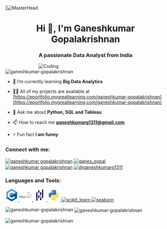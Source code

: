 [![MasterHead](https://cdn3.vectorstock.com/i/1000x1000/26/62/data-analysis-colorful-modern-banner-vector-19132662.jpg)
<h1 align="center">Hi 👋, I'm Ganeshkumar Gopalakrishnan</h1>
<h3 align="center">A passionate Data Analyst from India</h3>
<img align="right" alt="Coding" width="400" src="https://encrypted-tbn0.gstatic.com/images?q=tbn:ANd9GcRLV724M4QSVD6ts7BHGXbmsUAl-Mv055jiMw&usqp=CAU">

<p align="left"> <img src="https://komarev.com/ghpvc/?username=ganeshkumar-gopalakrishnan&label=Profile%20views&color=0e75b6&style=flat" alt="ganeshkumar-gopalakrishnan" /> </p>

- 🌱 I’m currently learning **Big Data Analytics**

- 👨‍💻 All of my projects are available at [https://eportfolio.mygreatlearning.com/ganeshkumar-gopalakrishnan](https://eportfolio.mygreatlearning.com/ganeshkumar-gopalakrishnan)

- 💬 Ask me about **Python, SQL and Tableau**

- 📫 How to reach me **ganeshkumarg1311@gmail.com**

- ⚡ Fun fact **I am funny**

<h3 align="left">Connect with me:</h3>
<p align="left">
<a href="https://linkedin.com/in/ganeshkumar gopalakrishnan" target="blank"><img align="center" src="https://raw.githubusercontent.com/rahuldkjain/github-profile-readme-generator/master/src/images/icons/Social/linked-in-alt.svg" alt="ganeshkumar gopalakrishnan" height="30" width="40" /></a>
<a href="https://instagram.com/ganes_gopal" target="blank"><img align="center" src="https://raw.githubusercontent.com/rahuldkjain/github-profile-readme-generator/master/src/images/icons/Social/instagram.svg" alt="ganes_gopal" height="30" width="40" /></a>
<a href="https://www.hackerrank.com/ganeshkumar gopalakrishnan" target="blank"><img align="center" src="https://raw.githubusercontent.com/rahuldkjain/github-profile-readme-generator/master/src/images/icons/Social/hackerrank.svg" alt="ganeshkumar gopalakrishnan" height="30" width="40" /></a>
<a href="https://www.hackerearth.com/@ganeshkumarg1311" target="blank"><img align="center" src="https://raw.githubusercontent.com/rahuldkjain/github-profile-readme-generator/master/src/images/icons/Social/hackerearth.svg" alt="@ganeshkumarg1311" height="30" width="40" /></a>
</p>

<h3 align="left">Languages and Tools:</h3>
<p align="left"> <a href="https://www.cprogramming.com/" target="_blank" rel="noreferrer"> <img src="https://raw.githubusercontent.com/devicons/devicon/master/icons/c/c-original.svg" alt="c" width="40" height="40"/> </a> <a href="https://www.mysql.com/" target="_blank" rel="noreferrer"> <img src="https://raw.githubusercontent.com/devicons/devicon/master/icons/mysql/mysql-original-wordmark.svg" alt="mysql" width="40" height="40"/> </a> <a href="https://pandas.pydata.org/" target="_blank" rel="noreferrer"> <img src="https://raw.githubusercontent.com/devicons/devicon/2ae2a900d2f041da66e950e4d48052658d850630/icons/pandas/pandas-original.svg" alt="pandas" width="40" height="40"/> </a> <a href="https://www.python.org" target="_blank" rel="noreferrer"> <img src="https://raw.githubusercontent.com/devicons/devicon/master/icons/python/python-original.svg" alt="python" width="40" height="40"/> </a> <a href="https://scikit-learn.org/" target="_blank" rel="noreferrer"> <img src="https://upload.wikimedia.org/wikipedia/commons/0/05/Scikit_learn_logo_small.svg" alt="scikit_learn" width="40" height="40"/> </a> <a href="https://seaborn.pydata.org/" target="_blank" rel="noreferrer"> <img src="https://seaborn.pydata.org/_images/logo-mark-lightbg.svg" alt="seaborn" width="40" height="40"/> </a> </p>

<p><img align="left" src="https://github-readme-stats.vercel.app/api/top-langs?username=ganeshkumar-gopalakrishnan&show_icons=true&locale=en&layout=compact" alt="ganeshkumar-gopalakrishnan" /></p>

<p>&nbsp;<img align="center" src="https://github-readme-stats.vercel.app/api?username=ganeshkumar-gopalakrishnan&show_icons=true&locale=en" alt="ganeshkumar-gopalakrishnan" /></p>

<p><img align="center" src="https://github-readme-streak-stats.herokuapp.com/?user=ganeshkumar-gopalakrishnan&" alt="ganeshkumar-gopalakrishnan" /></p>
